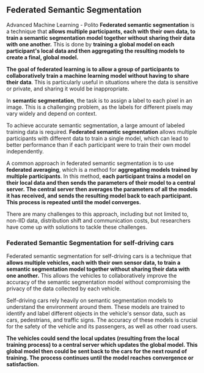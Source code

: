## Federated Semantic Segmentation
Advanced Machine Learning - Polito
**Federated semantic segmentation** is a technique that **allows multiple participants, each with their own data, to train a semantic segmentation model together without sharing their data with one another.** This is done by **training a global model on each participant's local data and then aggregating the resulting models to create a final, global model.**

**The goal of federated learning is to allow a group of participants to collaboratively train a machine learning model without having to share their data**. This is particularly useful in situations where the data is sensitive or private, and sharing it would be inappropriate.

In **semantic segmentation**, the task is to assign a label to each pixel in an image. This is a challenging problem, as the labels for different pixels may vary widely and depend on context. 

To achieve accurate semantic segmentation, a large amount of labeled training data is required. **Federated semantic segmentation** allows multiple participants with different data to train a single model, which can lead to better performance than if each participant were to train their own model independently.

A common approach in federated semantic segmentation is to use **federated averaging**, which is a method for **aggregating models trained by multiple participants**. In this method, **each participant trains a model on their local data and then sends the parameters of their model to a central server.** **The central server then averages the parameters of all the models it has received, and sends the resulting model back to each participant. This process is repeated until the model converges.**

There are many challenges to this approach, including but not limited to, non-IID data, distribution shift and communication costs, but researchers have come up with solutions to tackle these challenges.

### Federated Semantic Segmentation for self-driving cars

Federated semantic segmentation for self-driving cars is a technique that **allows multiple vehicles, each with their own sensor data, to train a semantic segmentation model together without sharing their data with one another.** This allows the vehicles to collaboratively improve the accuracy of the semantic segmentation model without compromising the privacy of the data collected by each vehicle.

Self-driving cars rely heavily on semantic segmentation models to understand the environment around them. These models are trained to identify and label different objects in the vehicle's sensor data, such as cars, pedestrians, and traffic signs. The accuracy of these models is crucial for the safety of the vehicle and its passengers, as well as other road users.

**The vehicles could send the local updates (resulting from the local training process) to a central server which updates the global model. This global model then could be sent back to the cars for the next round of training. The process continues until the model reaches convergence or satisfaction.**
